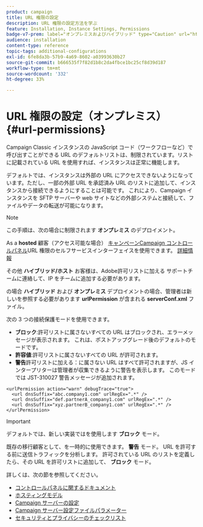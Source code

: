 ```yaml
---
product: campaign
title: URL 権限の設定
description: URL 権限の設定方法を学ぶ
feature: Installation, Instance Settings, Permissions
badge-v7-prem: label="オンプレミスおよびハイブリッド" type="Caution" url="https://experienceleague.adobe.com/docs/campaign-classic/using/installing-campaign-classic/architecture-and-hosting-models/hosting-models-lp/hosting-models.html?lang=ja" tooltip="オンプレミスデプロイメントとハイブリッドデプロイメントにのみ適用されます"
audience: installation
content-type: reference
topic-tags: additional-configurations
exl-id: 6fe8da3b-57b9-4a69-8602-a03993630b27
source-git-commit: b666535f7f82d1b8c2da4fbce1bc25cf8d39d187
workflow-type: tm+mt
source-wordcount: '332'
ht-degree: 33%

---
```


# URL 権限の設定（オンプレミス）{#url-permissions}



Campaign Classic インスタンスの JavaScript コード（ワークフローなど）で呼び出すことができる URL のデフォルトリストは、制限されています。リストに記載されている URL を使用すれば、インスタンスは正常に機能します。

デフォルトでは、インスタンスは外部の URL にアクセスできないようになっています。ただし、一部の外部 URL を承認済み URL のリストに追加して、インスタンスから接続できるようにすることは可能です。 これにより、Campaign インスタンスを SFTP サーバーや web サイトなどの外部システムと接続して、ファイルやデータの転送が可能になります。

>[!NOTE]
>
>この手順は、次の場合に制限されます **オンプレミス** のデプロイメント。
>
>As a **hosted** 顧客（アクセス可能な場合） [キャンペーンCampaign コントロールパネル](https://experienceleague.adobe.com/docs/control-panel/using/control-panel-home.html?lang=ja)URL 権限のセルフサービスインターフェイスを使用できます。 [詳細情報](https://experienceleague.adobe.com/docs/control-panel/using/instances-settings/url-permissions.html?lang=ja)
>
>その他 **ハイブリッド/ホスト** お客様は、Adobe許可リストに加える サポートチームに連絡して、IP をチームに追加する必要があります。
>

の場合 **ハイブリッド** および **オンプレミス** デプロイメントの場合、管理者は新しいを参照する必要があります **urlPermission** が含まれる **serverConf.xml** ファイル。


次の 3 つの接続保護モードを使用できます。

* **ブロック**:許可リストに属さないすべての URL はブロックされ、エラーメッセージが表示されます。 これは、ポストアップグレード後のデフォルトのモードです。
* **許容値**:許可リストに属さないすべての URL が許可されます。
* **警告**&#x200B;許可リストに加える：に属さない URL はすべて許可されますが、JS インタープリターは管理者が収集できるように警告を表示します。 このモードでは JST-310027 警告メッセージが追加されます。

```
<urlPermission action="warn" debugTrace="true">
  <url dnsSuffix="abc.company1.com" urlRegEx=".*" />
  <url dnsSuffix="def.partnerA_company1.com" urlRegEx=".*" />
  <url dnsSuffix="xyz.partnerB_company1.com" urlRegEx=".*" />
</urlPermission>
```

>[!IMPORTANT]
>
>デフォルトでは、新しい実装ではを使用します **ブロック** モード。
>
>既存の移行顧客として、を一時的に使用できます。 **警告** モード。 URL を許可する前に送信トラフィックを分析します。 許可されている URL のリストを定義したら、その URL を許可リストに追加して、 **ブロック** モード。

詳しくは、次の節を参照してください。

* [コントロールパネルに関するドキュメント](https://experienceleague.adobe.com/docs/control-panel/using/control-panel-home.html?lang=ja)
* [ホスティングモデル](hosting-models.md)
* [Campaign サーバーの設定](configuring-campaign-server.md)
* [Campaign サーバー設定ファイルパラメーター](the-server-configuration-file.md)
* [セキュリティとプライバシーのチェックリスト](get-started-security-privacy.md)
